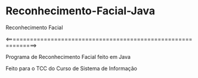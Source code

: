 # Reconhecimento-Facial-Java
Reconhecimento Facial

<===============================================================>

Programa de Reconhecimento Facial feito em Java

Feito para o TCC do Curso de Sistema de Informação
